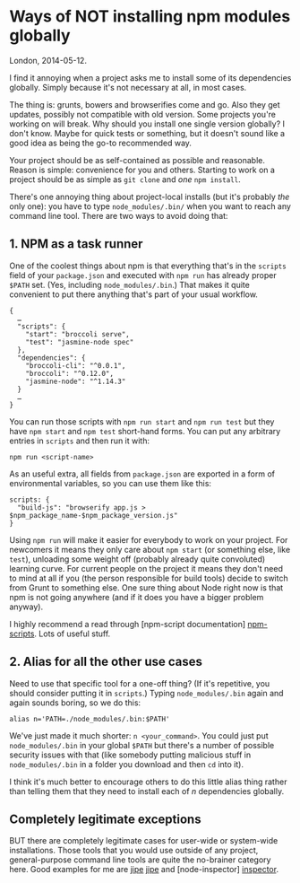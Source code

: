 # Ways of NOT installing npm modules globally

London, 2014-05-12.

I find it annoying when a project asks me to install some of its
dependencies globally. Simply because it's not necessary at all, in
most cases.

The thing is: grunts, bowers and browserifies come and go. Also they
get updates, possibly not compatible with old version. Some projects
you're working on will break. Why should you install one single
version globally? I don't know. Maybe for quick tests or something,
but it doesn't sound like a good idea as being the go-to recommended
way.

Your project should be as self-contained as possible and
reasonable. Reason is simple: convenience for you and others. Starting
to work on a project should be as simple as `git clone` and *one* `npm
install`.

There's one annoying thing about project-local installs (but it's
probably *the* only one): you have to type `node_modules/.bin/` when
you want to reach any command line tool. There are two ways to avoid
doing that:

## 1. NPM as a task runner

One of the coolest things about npm is that everything that's in the
`scripts` field of your `package.json` and executed with `npm run` has
already proper `$PATH` set. (Yes, including `node_modules/.bin`.)
That makes it quite convenient to put there anything that's part of
your usual workflow.

    {
      …
      "scripts": {
        "start": "broccoli serve",
        "test": "jasmine-node spec"
      },
      "dependencies": {
        "broccoli-cli": "^0.0.1",
        "broccoli": "^0.12.0",
        "jasmine-node": "^1.14.3"
      }
      …
    }

You can run those scripts with `npm run start` and `npm run test` but
they have `npm start` and `npm test` short-hand forms. You can put any
arbitrary entries in `scripts` and then run it with:

    npm run <script-name>

As an useful extra, all fields from `package.json` are exported in a
form of environmental variables, so you can use them like this:

    scripts: {
      "build-js": "browserify app.js > $npm_package_name-$npm_package_version.js"
    }

Using `npm run` will make it easier for everybody to work on your
project. For newcomers it means they only care about `npm start`
(or something else, like `test`), unloading some weight off (probably already
quite convoluted) learning curve. For current people on the project it
means they don't need to mind at all if you (the person responsible
for build tools) decide to switch from Grunt to something else. One
sure thing about Node right now is that npm is not going anywhere (and
if it does you have a bigger problem anyway).

I highly recommend a read through [npm-script documentation]
[npm-scripts]. Lots of useful stuff.

## 2. Alias for all the other use cases

Need to use that specific tool for a one-off thing? (If it's
repetitive, you should consider putting it in `scripts`.) Typing
`node_modules/.bin` again and again sounds boring, so we do this:

    alias n='PATH=./node_modules/.bin:$PATH'

We've just made it much shorter: `n <your_command>`. You could just
put `node_modules/.bin` in your global `$PATH` but there's a number of
possible security issues with that (like somebody putting malicious
stuff in `node_modules/.bin` in a folder you download and then `cd`
into it).

I think it's much better to encourage others to do this little alias
thing rather than telling them that they need to install each of *n*
dependencies globally.

## Completely legitimate exceptions

BUT there are completely legitimate cases for user-wide or system-wide
installations. Those tools that you would use outside of any project,
general-purpose command line tools are quite the no-brainer category
here. Good examples for me are [jipe] [jipe] and [node-inspector]
[inspector].

[npm-scripts]: https://www.npmjs.org/doc/misc/npm-scripts.html
[jipe]: https://www.npmjs.org/doc/misc/npm-scripts.html
[inspector]: https://www.npmjs.org/package/node-inspector